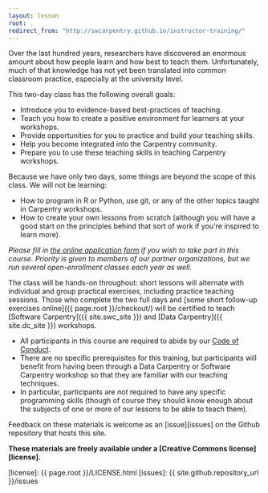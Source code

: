 ```yaml
---
layout: lesson
root: .
redirect_from: "http://swcarpentry.github.io/instructor-training/"
---
```


Over the last hundred years,
researchers have discovered an enormous amount about how people learn
and how best to teach them.
Unfortunately,
much of that knowledge has not yet been translated into common classroom practice, especially at the university level.

This two-day class has the following overall goals:

*   Introduce you to evidence-based best-practices of teaching.
*   Teach you how to create a positive environment for learners at your workshops.
*   Provide opportunities for you to practice and build your teaching skills.
*   Help you become integrated into the Carpentry community. 
*   Prepare you to use these teaching skills in teaching Carpentry workshops.

Because we have only two days, some things are beyond the scope of this class. We will not be learning:  
*   How to program in R or Python, use git, or any of the other topics taught in Carpentry workshops. 
*   How to create your own lessons from scratch (although you will have a good start on the principles behind that sort of work if you're inspired to learn more). 

*Please fill in [the online application form][application-form] if you wish to take part in this course.
Priority is given to members of our partner organizations,
but we run several open-enrollment classes each year as well.*

The class will be hands-on throughout:
short lessons will alternate with individual and group practical exercises,
including practice teaching sessions.
Those who complete the two full days
and [some short follow-up exercises online]({{ page.root }}/checkout/)
will be certified to teach [Software Carpentry]({{ site.swc_site }})
and [Data Carpentry]({{ site.dc_site }}) workshops.

*   All participants in this course are required to abide by our [Code of Conduct][conduct].
*   There are no specific prerequisites for this training,
    but participants will benefit from having been through a Data Carpentry or Software Carpentry workshop
    so that they are familiar with our teaching techniques.
*   In particular, participants are *not* required to have any specific programming skills
    (though of course they should know enough about the subjects of one or more of our lessons
    to be able to teach them).

Feedback on these materials is welcome as an [issue][issues] on the Github repository that hosts this site.

**These materials are freely available under a [Creative Commons license][license].**

[application-form]: https://amy.software-carpentry.org/forms/request_training/
[conduct]: https://docs.carpentries.org/topic_folders/policies/code-of-conduct.html#code-of-conduct
[license]: {{ page.root }}/LICENSE.html
[issues]: {{ site.github.repository_url }}/issues
